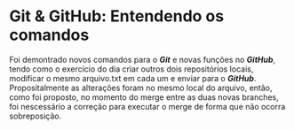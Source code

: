 # Git & GitHub: Entendendo os comandos
Foi demontrado novos comandos para o **_Git_** e novas funções no **_GitHub_**, tendo como o exercício do dia criar outros dois repositórios locais, modificar o mesmo arquivo.txt em cada um e enviar para o **_GitHub_**. Propositalmente as alterações foram no mesmo local do arquivo, então, como foi proposto, no momento do merge entre as duas novas branches, foi nescessário a correção para executar o merge de forma que não ocorra sobreposição.
